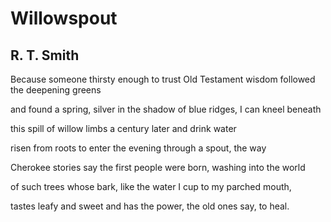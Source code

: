 # Willowspout
## R. T. Smith
Because someone thirsty enough
to trust Old Testament wisdom
followed the deepening greens

and found a spring, silver
in the shadow of blue ridges,
I can kneel beneath

this spill of willow
limbs a century later
and drink water

risen from roots
to enter the evening
through a spout, the way

Cherokee stories say the first
people were born,
washing into the world

of such trees whose bark,
like the water I cup
to my parched mouth,

tastes leafy and sweet
and has the power,
the old ones say, to heal.